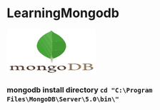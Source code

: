 # LearningMongodb

<code><img src="https://github.com/devicons/devicon/blob/master/icons/mongodb/mongodb-original-wordmark.svg" title="mongodb" alt="mongodb" width="200" height="100"/></code>

### mongodb install directory `cd "C:\Program Files\MongoDB\Server\5.0\bin\" ` 